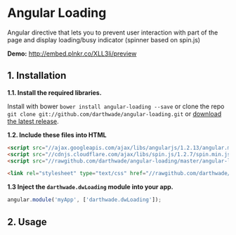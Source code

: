 Angular Loading
===============

Angular directive that lets you to prevent user interaction with part of the page and display loading/busy indicator (spinner based on spin.js)

**Demo:** http://embed.plnkr.co/XLL3li/preview

## 1. Installation

**1.1. Install the required libraries.**

Install with bower `bower install angular-loading --save` or clone the repo `git clone git://github.com/darthwade/angular-loading.git` or [download the latest release](https://github.com/darthwade/angular-loading/zipball/master).

**1.2. Include these files into HTML**
``` html
<script src="//ajax.googleapis.com/ajax/libs/angularjs/1.2.13/angular.min.js"></script>
<script src="//cdnjs.cloudflare.com/ajax/libs/spin.js/1.2.7/spin.min.js"></script>
<script src="//rawgithub.com/darthwade/angular-loading/master/angular-loading.min.js"></script>

<link rel="stylesheet" type="text/css" href="//rawgithub.com/darthwade/angular-loading/master/angular-loading.css"/>
```

**1.3 Inject the `darthwade.dwLoading` module into your app.**
``` javascript
angular.module('myApp', ['darthwade.dwLoading']);
```

## 2. Usage

